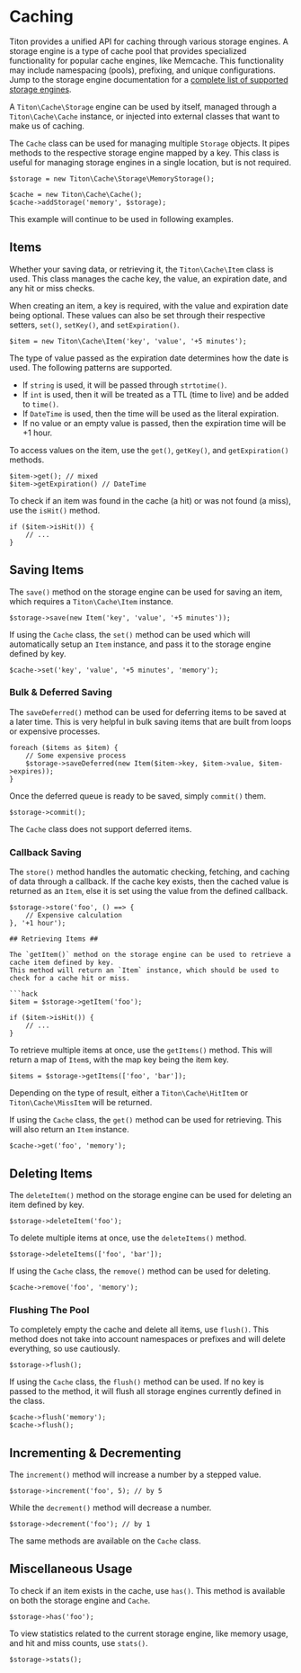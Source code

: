 # Caching #

Titon provides a unified API for caching through various storage engines.
A storage engine is a type of cache pool that provides specialized functionality for popular cache engines, like Memcache. 
This functionality may include namespacing (pools), prefixing, and unique configurations.
Jump to the storage engine documentation for a [complete list of supported storage engines](storages.md).

A `Titon\Cache\Storage` engine can be used by itself, managed through a `Titon\Cache\Cache` instance, 
or injected into external classes that want to make us of caching. 

The `Cache` class can be used for managing multiple `Storage` objects. It pipes methods to the respective storage engine mapped by a key.
This class is useful for managing storage engines in a single location, but is not required.

```hack
$storage = new Titon\Cache\Storage\MemoryStorage();

$cache = new Titon\Cache\Cache();
$cache->addStorage('memory', $storage);
```

This example will continue to be used in following examples.

## Items ##

Whether your saving data, or retrieving it, the `Titon\Cache\Item` class is used. This class manages the cache key, 
the value, an expiration date, and any hit or miss checks.

When creating an item, a key is required, with the value and expiration date being optional. 
These values can also be set through their respective setters, `set()`, `setKey()`, and `setExpiration()`.

```hack
$item = new Titon\Cache\Item('key', 'value', '+5 minutes');
```

The type of value passed as the expiration date determines how the date is used. 
The following patterns are supported.

* If `string` is used, it will be passed through `strtotime()`. 
* If `int` is used, then it will be treated as a TTL (time to live) and be added to `time()`.
* If `DateTime` is used, then the time will be used as the literal expiration.
* If no value or an empty value is passed, then the expiration time will be +1 hour.

To access values on the item, use the `get()`, `getKey()`, and `getExpiration()` methods.

```hack
$item->get(); // mixed
$item->getExpiration() // DateTime
```

To check if an item was found in the cache (a hit) or was not found (a miss), use the `isHit()` method.

```hack
if ($item->isHit()) {
    // ...
}
```

## Saving Items ##

The `save()` method on the storage engine can be used for saving an item, which requires a `Titon\Cache\Item` instance.

```hack
$storage->save(new Item('key', 'value', '+5 minutes'));
```

If using the `Cache` class, the `set()` method can be used which will automatically setup an `Item` instance, 
and pass it to the storage engine defined by key.

```hack
$cache->set('key', 'value', '+5 minutes', 'memory');
```

### Bulk & Deferred Saving ###

The `saveDeferred()` method can be used for deferring items to be saved at a later time. 
This is very helpful in bulk saving items that are built from loops or expensive processes.

```hack
foreach ($items as $item) {
    // Some expensive process
    $storage->saveDeferred(new Item($item->key, $item->value, $item->expires));
}
```

Once the deferred queue is ready to be saved, simply `commit()` them.

```hack
$storage->commit();
```

The `Cache` class does not support deferred items.

### Callback Saving ###

The `store()` method handles the automatic checking, fetching, and caching of data through a callback. 
If the cache key exists, then the cached value is returned as an `Item`, 
else it is set using the value from the defined callback.

```hack
$storage->store('foo', () ==> {
    // Expensive calculation
}, '+1 hour');

## Retrieving Items ##

The `getItem()` method on the storage engine can be used to retrieve a cache item defined by key. 
This method will return an `Item` instance, which should be used to check for a cache hit or miss.

```hack
$item = $storage->getItem('foo');

if ($item->isHit()) {
    // ...
}
```

To retrieve multiple items at once, use the `getItems()` method. This will return a map of `Item`s, with the map key being the item key.

```hack
$items = $storage->getItems(['foo', 'bar']);
```

<div class="notice is-info">
    Depending on the type of result, either a <code>Titon\Cache\HitItem</code> or <code>Titon\Cache\MissItem</code> will be returned.
</div>

If using the `Cache` class, the `get()` method can be used for retrieving. This will also return an `Item` instance.

```hack
$cache->get('foo', 'memory');
```

## Deleting Items ##

The `deleteItem()` method on the storage engine can be used for deleting an item defined by key.

```hack
$storage->deleteItem('foo');
```

To delete multiple items at once, use the `deleteItems()` method.

```hack
$storage->deleteItems(['foo', 'bar']);
```

If using the `Cache` class, the `remove()` method can be used for deleting.

```hack
$cache->remove('foo', 'memory');
```

### Flushing The Pool ###

To completely empty the cache and delete all items, use `flush()`. 
This method does not take into account namespaces or prefixes and will delete everything, so use cautiously.

```hack
$storage->flush();
```

If using the `Cache` class, the `flush()` method can be used. If no key is passed to the method, 
it will flush all storage engines currently defined in the class.

```hack
$cache->flush('memory');
$cache->flush();
```

## Incrementing & Decrementing ##

The `increment()` method will increase a number by a stepped value.

```hack
$storage->increment('foo', 5); // by 5
```

While the `decrement()` method will decrease a number.

```hack
$storage->decrement('foo'); // by 1
```

The same methods are available on the `Cache` class.

## Miscellaneous Usage ##

To check if an item exists in the cache, use `has()`. This method is available on both the storage engine and `Cache`.

```hack
$storage->has('foo');
```

To view statistics related to the current storage engine, like memory usage, and hit and miss counts, use `stats()`.

```hack
$storage->stats();
```